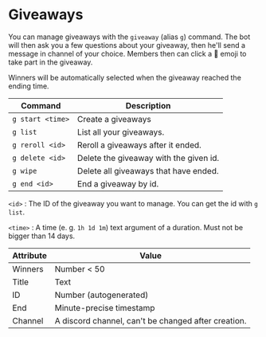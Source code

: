 # Giveaways

You can manage giveaways with the `giveaway` (alias `g`) command. The bot will then ask you a few questions about your giveaway, then he'll send a message in channel of your choice. Members then can click a 🥳 emoji to take part in the giveaway. 

Winners will be automatically selected when the giveaway reached the ending time.

| Command          | Description                             |  
| -------------    | -------------------------               | 
| `g start <time>` | Create a giveaways                      |  
| `g list`         | List all your giveaways.                |
| `g reroll <id>`  | Reroll a giveaways after it ended.      | 
| `g delete <id>`  | Delete the giveaway with the given id.  |    
| `g wipe`         | Delete all giveaways that have ended.   |
| `g end <id>`     | End a giveaway by id.                   | 


`<id>` : The ID of the giveaway you want to manage. You can get the id with `g list`.

`<time>` : A time (e. g. `1h 1d 1m`) text argument of a duration. Must not be bigger than 14 days.


| Attribute | Value                                               |            
| ----------| -------------------------                           | 
| Winners   | Number < 50                                         |  
| Title     | Text                                                |
| ID        | Number (autogenerated)                              | 
| End       | Minute-precise timestamp                            |    
| Channel   | A discord channel, can't be changed after creation. |
